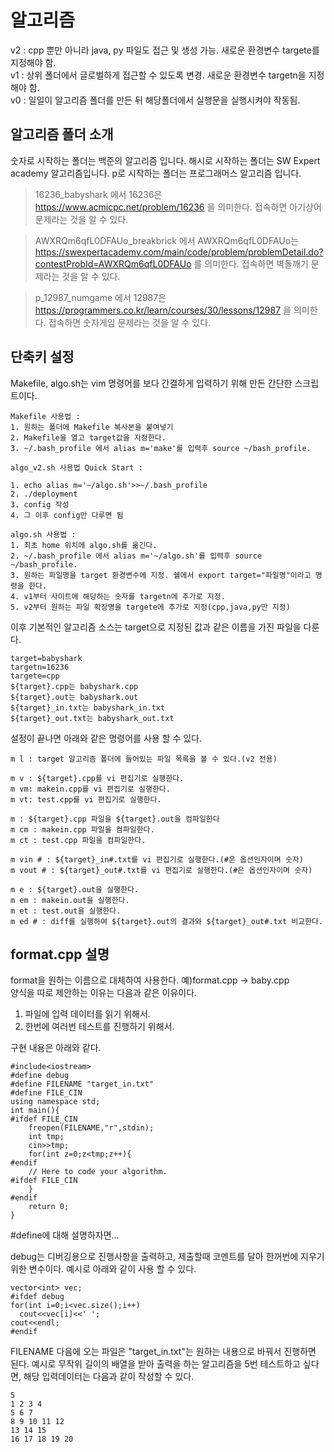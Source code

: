 # 알고리즘
v2 : cpp 뿐만 아니라 java, py 파일도 접근 및 생성 가능. 새로운 환경변수 targete를 지정해야 함.  
v1 : 상위 폴더에서 글로벌하게 접근할 수 있도록 변경. 새로운 환경변수 targetn을 지정해야 함.  
v0 : 일일이 알고리즘 폴더를 만든 뒤 해당폴더에서 실행문을 실행시켜야 작동됨.

## 알고리즘 폴더 소개
숫자로 시작하는 폴더는 백준의 알고리즘 입니다.
해시로 시작하는 폴더는 SW Expert academy 알고리즘입니다.
p로 시작하는 폴더는 프로그래머스 알고리즘 입니다.

>16236_babyshark 에서 16236은 <https://www.acmicpc.net/problem/16236> 을 의미한다. 접속하면 아기상어 문제라는 것을 알 수 있다.

>AWXRQm6qfL0DFAUo_breakbrick 에서 AWXRQm6qfL0DFAUo는<https://swexpertacademy.com/main/code/problem/problemDetail.do?contestProbId=AWXRQm6qfL0DFAUo> 를 의미한다. 접속하면 벽돌깨기 문제라는 것을 알 수 있다.

>p_12987_numgame 에서 12987은 <https://programmers.co.kr/learn/courses/30/lessons/12987> 을 의미한다. 접속하면 숫자게임 문제라는 것을 알 수 있다.

## 단축키 설정
Makefile, algo.sh는 vim 명령어를 보다 간결하게 입력하기 위해 만든 간단한 스크립트이다.
```
Makefile 사용법 :
1. 원하는 폴더에 Makefile 복사본을 붙여넣기
2. Makefile을 열고 target값을 지정한다.
3. ~/.bash_profile 에서 alias m='make'를 입력후 source ~/bash_profile.
```

```
algo_v2.sh 사용법 Quick Start :

1. echo alias m='~/algo.sh'>>~/.bash_profile
2. ./deployment
3. config 작성
4. 그 이후 config만 다루면 됨
```

```
algo.sh 사용법 :
1. 최초 home 위치에 algo.sh를 옮긴다.
2. ~/.bash_profile 에서 alias m='~/algo.sh'를 입력후 source ~/bash_profile.
3. 원하는 파일명을 target 환경변수에 지정. 쉘에서 export target="파일명"이라고 명령을 한다.
4. v1부터 사이트에 해당하는 숫자를 targetn에 추가로 지정.
5. v2부터 원하는 파일 확장명을 targete에 추가로 지정(cpp,java,py만 지정)
```

이후 기본적인 알고리즘 소스는 target으로 지정된 값과 같은 이름을 가진 파일을 다룬다.

```
target=babyshark
targetn=16236
targete=cpp
${target}.cpp는 babyshark.cpp
${target}.out는 babyshark.out
${target}_in.txt는 babyshark_in.txt
${target}_out.txt는 babyshark_out.txt
```

설정이 끝나면 아래와 같은 명령어를 사용 할 수 있다.
```
m l : target 알고리즘 폴더에 들어있는 파일 목록을 볼 수 있다.(v2 전용)

m v : ${target}.cpp를 vi 편집기로 실행한다.
m vm: makein.cpp를 vi 편집기로 실행한다.
m vt: test.cpp를 vi 편집기로 실행한다.

m : ${target}.cpp 파일을 ${target}.out을 컴파일한다
m cm : makein.cpp 파일을 컴파일한다.
m ct : test.cpp 파일을 컴파일한다.

m vin # : ${target}_in#.txt를 vi 편집기로 실행한다.(#은 옵션인자이며 숫자)
m vout # : ${target}_out#.txt를 vi 편집기로 실행한다.(#은 옵션인자이며 숫자)

m e : ${target}.out을 실행한다.
m em : makein.out을 실행한다.
m et : test.out을 실행한다.
m ed # : diff를 실행하여 ${target}.out의 결과와 ${target}_out#.txt 비교한다.

```
## format.cpp 설명
format을 원하는 이름으로 대체하여 사용한다. 예)format.cpp -> baby.cpp  
양식을 따로 제안하는 이유는 다음과 같은 이유이다.  
1. 파일에 입력 데이터를 읽기 위해서.
2. 한번에 여러번 테스트를 진행하기 위해서.  

구현 내용은 아래와 같다.

```
#include<iostream>
#define debug
#define FILENAME "target_in.txt"
#define FILE_CIN
using namespace std;
int main(){
#ifdef FILE_CIN
	freopen(FILENAME,"r",stdin);
	int tmp;
	cin>>tmp;
	for(int z=0;z<tmp;z++){
#endif
	// Here to code your algorithm.
#ifdef FILE_CIN
	}
#endif
	return 0;
}
```
#define에 대해 설명하자면...  

debug는 디버깅용으로 진행사항을 출력하고, 제출할때 코멘트를 달아 한꺼번에 지우기 위한 변수이다.  예시로 아래와 같이 사용 할 수 있다.
```
vector<int> vec;
#ifdef debug
for(int i=0;i<vec.size();i++)
  cout<<vec[i]<<' ';
cout<<endl;
#endif
```
FILENAME 다음에 오는 파일은 "target_in.txt"는 원하는 내용으로 바꿔서 진행하면 된다.  예시로 무작위 길이의 배열을 받아 출력을 하는 알고리즘을 5번 테스트하고 싶다면, 해당 입력데이터는 다음과 같이 작성할 수 있다.
```
5
1 2 3 4
5 6 7
8 9 10 11 12
13 14 15
16 17 18 19 20
```
